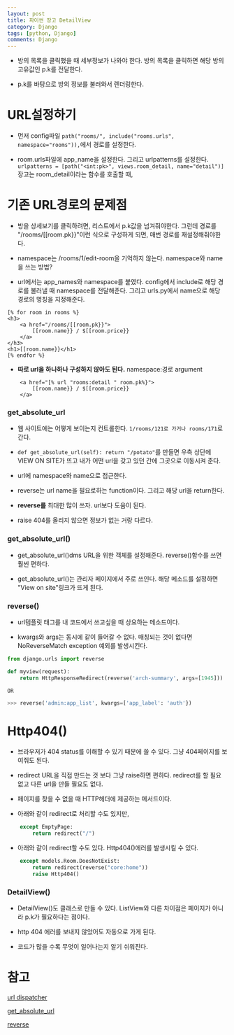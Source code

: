 ```yaml
---
layout: post
title: 파이썬 장고 DetailView
category: Django
tags: [python, Django]
comments: Django
---
```


- 방의 목록을 클릭했을 때 세부정보가 나와야 한다. 방의 목록을 클릭하면 해당 방의 고유값인 p.k를 전달한다.

- p.k를 바탕으로 방의 정보를 불러와서 렌더링한다.

# URL설정하기

- 먼저 config파일 `path("rooms/", include("rooms.urls", namespace="rooms")),`에서 경로를 설정한다.

- room.urls파일에 app_name을 설정한다. 그리고 urlpatterns를 설정한다. `urlpatterns = [path("<int:pk>", views.room_detail, name="detail")]` 장고는 room_detail이라는 함수를 호출할 때,  

# 기존 URL경로의 문제점

- 방을 상세보기를 클릭하려면, 리스트에서 p.k값을 넘겨줘야한다. 그런데 경로를 "/rooms/[[room.pk}}"이런 식으로 구성하게 되면, 매번 경로를 재설정해줘야한다.

- namespace는 /rooms/1/edit-room을 기억하지 않는다. namespace와 name을 쓰는 방법?

- url에서는 app_names와 namespace를 붙였다. config에서 include로 해당 경로를 불러낼 때 namespace를 전달해준다. 그리고 urls.py에서 name으로 해당 경로의 명칭을 지정해준다.

```
[% for room in rooms %}
<h3>
    <a href="/rooms/[[room.pk}}">
        [[room.name}} / $[[room.price}}
    </a>
</h3>
<h1>[[room.name}}</h1>
[% endfor %}
```

- **따로 url을 하나하나 구성하지 않아도 된다.** namespace:경로 argument

```
    <a href="[% url "rooms:detail " room.pk%}">
        [[room.name}} / $[[room.price}}
    </a>
```

### get_absolute_url

- 웹 사이트에는 어떻게 보이는지 컨트롤한다. `1/rooms/121로 가거나 rooms/171`로 간다.

- `def get_absolute_url(self): return "/potato"`를 만들면 우측 상단에 VIEW ON SITE가 뜨고 내가 어떤 url을 갖고 있던 간에 그곳으로 이동시켜 준다.

- url에 namespace와 name으로 접근한다.

- reverse는 url name을 필요로하는 function이다. 그리고 해당 url을  return한다.

- **reverse를** 최대한 많이 쓰자. url보다 도움이 된다.

- raise 404를 올리지 않으면 정보가 없는 거랑 다르다.

### get_absolute_url()

- get_absolute_url()dms URL을 위한 객체를 설정해준다. reverse()함수를 쓰면 훨씬 편하다.

- get_absolute_url()는 관리자 페이지에서 주로 쓰인다. 해당 메소드를 설정하면 "View on site"링크가 뜨게 된다.

### reverse()

- url템플릿 태그를 내 코드에서 쓰고싶을 때 상요하는 메소드이다.

- kwargs와 args는 동시에 같이 들어갈 수 없다.  매칭되는 것이 없다면 NoReverseMatch exception 예외를 발생시킨다.

```python
from django.urls import reverse

def myview(request):
    return HttpResponseRedirect(reverse('arch-summary', args=[1945]))

OR

>>> reverse('admin:app_list', kwargs=['app_label': 'auth'})
```

# Http404()

- 브라우저가 404 status를 이해할 수 있기 때문에 쓸 수 있다. 그냥 404페이지를 보여줘도 된다. 

- redirect URL을 직접 만드는 것 보다 그냥 raise하면 편하다. redirect를 할 필요 없고 다른 url을 만들 필요도 없다.

- 페이지를 찾을 수 없을 때 HTTP헤더에 제공하는 메서드이다. 

- 아래와 같이 redirect로 처리할 수도 있지만, 

```python
    except EmptyPage:
        return redirect("/")
```

- 아래와 같이 redirect할 수도 있다. Http404()에러를 발생시킬 수 있다.

```python
    except models.Room.DoesNotExist:
        return redirect(reverse("core:home"))
        raise Http404()
```

### DetailView()

- DetailView()도 클래스로 만들 수 있다. ListView와 다른 차이점은 페이지가 아니라 p.k가 필요하다는 점이다.

- http 404 에러를 보내지 않았어도 자동으로 가게 된다.

- 코드가 많을 수록 무엇이 일어나는지 알기 쉬워진다.

# 참고

[url dispatcher](https://docs.djangoproject.com/en/2.2/topics/http/urls/)

[get_absolute_url](https://docs.djangoproject.com/en/3.1/ref/models/instances/#django.db.models.Model.get_absolute_url)

[reverse](https://docs.djangoproject.com/en/2.2/ref/urlresolvers/#django.urls.reverse)